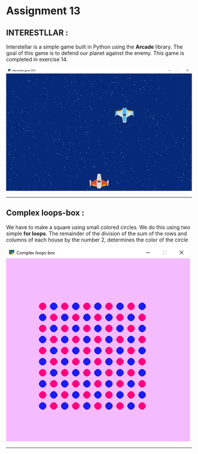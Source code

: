 # Assignment 13


## INTERESTLLAR :

Interstellar is a simple game built in Python using the **Arcade** library. The goal of this game is to defend our planet against the enemy. This game is completed in exercise 14.

![My Screenshot](Screenshot%20(257).png)

---


## Complex loops-box :
We have to make a square using small colored circles. We do this using two simple **for loops**. The remainder of the division of the sum of the rows and columns of each house by the number 2, determines the color of the circle

![My Screenshot](Screenshot%20(255).png)

---